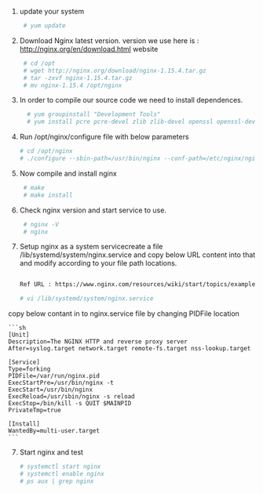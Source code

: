 1. update your system 
	```sh 
	 # yum update
	```

2. Download Nginx latest version. version we use here is : 
		http://nginx.org/en/download.html website
	```sh 
	 # cd /opt
	 # wget http://nginx.org/download/nginx-1.15.4.tar.gz
	 # tar -zxvf nginx-1.15.4.tar.gz
	 # mv nginx-1.15.4 /opt/nginx 
	```
 
3. In order to compile our source code we need to install dependences. 
	```sh
	  # yum groupinstall "Development Tools"
	  # yum install pcre pcre-devel zlib zlib-devel openssl openssl-devel
	```

4. Run /opt/nginx/configure file with below parameters 
	```sh
	# cd /opt/nginx 
	# ./configure --sbin-path=/usr/bin/nginx --conf-path=/etc/nginx/nginx.conf  --error-log-path=/var/log/nginx/error.log --http-log-path=/var/log/nginx/access.log --with-pcre --pid-path=/var/run/nginx.pid --with-http_ssl_module
	```

5. Now compile and install  nginx 
	```sh
	 # make 
	 # make install 
	 ```
 
6. Check nginx version and start service to use. 
	```sh 
	 # nginx -V
	 # nginx 
	 ```

6. Setup nginx as a system servicecreate a file /lib/systemd/system/nginx.service and copy below URL content into that and modify according to your file path locations. 
	```sh 

	Ref URL : https://www.nginx.com/resources/wiki/start/topics/examples/systemd/

	# vi /lib/systemd/system/nginx.service
	```

copy below contant in to nginx.service file by changing PIDFile location 

	```sh 
	[Unit]
	Description=The NGINX HTTP and reverse proxy server
	After=syslog.target network.target remote-fs.target nss-lookup.target

	[Service]
	Type=forking
	PIDFile=/var/run/nginx.pid 
	ExecStartPre=/usr/bin/nginx -t  
	ExecStart=/usr/bin/nginx 
	ExecReload=/usr/sbin/nginx -s reload
	ExecStop=/bin/kill -s QUIT $MAINPID
	PrivateTmp=true

	[Install]
	WantedBy=multi-user.target
	```
 7. Start nginx and test 
	 ```sh 
	 # systemctl start nginx
	 # systemctl enable nginx
	 # ps aux | grep nginx
	 ```
